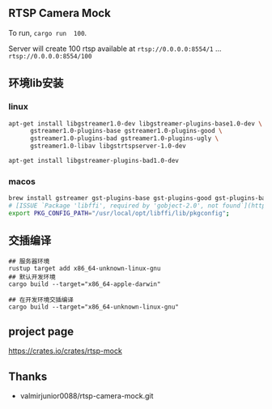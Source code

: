 ## RTSP Camera Mock
To run, `cargo run  100`.

Server will create 100 rtsp available at 
`rtsp://0.0.0.0:8554/1`
...
`rtsp://0.0.0.0:8554/100`


## 环境lib安装
### linux

```bash
apt-get install libgstreamer1.0-dev libgstreamer-plugins-base1.0-dev \
      gstreamer1.0-plugins-base gstreamer1.0-plugins-good \
      gstreamer1.0-plugins-bad gstreamer1.0-plugins-ugly \
      gstreamer1.0-libav libgstrtspserver-1.0-dev

apt-get install libgstreamer-plugins-bad1.0-dev
```

### macos

```bash
brew install gstreamer gst-plugins-base gst-plugins-good gst-plugins-bad gst-libav;
# [ISSUE `Package 'libffi', required by 'gobject-2.0', not found`](https://github.com/otrv4/pidgin-otrng/issues/104)
export PKG_CONFIG_PATH="/usr/local/opt/libffi/lib/pkgconfig";
```

## 交插编译

```
## 服务器环境
rustup target add x86_64-unknown-linux-gnu
## 默认开发环境
cargo build --target="x86_64-apple-darwin"

## 在开发环境交插编译
cargo build --target="x86_64-unknown-linux-gnu"

```

## project page

https://crates.io/crates/rtsp-mock

## Thanks

- valmirjunior0088/rtsp-camera-mock.git